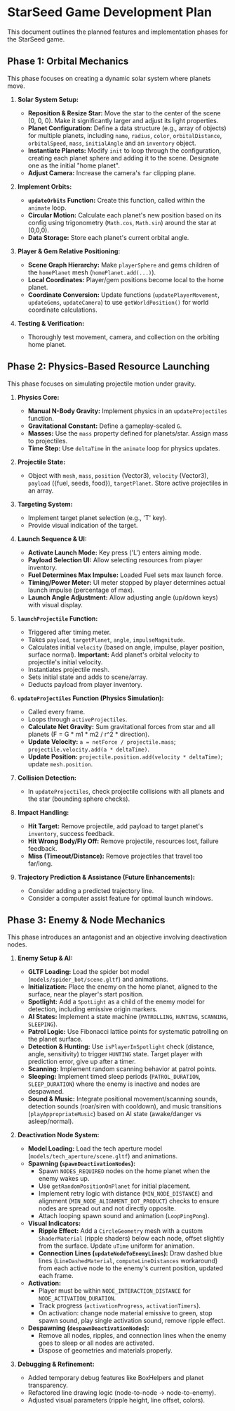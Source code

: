 # StarSeed Game Development Plan

This document outlines the planned features and implementation phases for the StarSeed game.

## Phase 1: Orbital Mechanics

This phase focuses on creating a dynamic solar system where planets move.

1.  **Solar System Setup:**
    *   **Reposition & Resize Star:** Move the star to the center of the scene (0, 0, 0). Make it significantly larger and adjust its light properties.
    *   **Planet Configuration:** Define a data structure (e.g., array of objects) for multiple planets, including `name`, `radius`, `color`, `orbitalDistance`, `orbitalSpeed`, `mass`, `initialAngle` and an `inventory` object.
    *   **Instantiate Planets:** Modify `init` to loop through the configuration, creating each planet sphere and adding it to the scene. Designate one as the initial "home planet".
    *   **Adjust Camera:** Increase the camera's `far` clipping plane.

2.  **Implement Orbits:**
    *   **`updateOrbits` Function:** Create this function, called within the `animate` loop.
    *   **Circular Motion:** Calculate each planet's new position based on its config using trigonometry (`Math.cos`, `Math.sin`) around the star at (0,0,0).
    *   **Data Storage:** Store each planet's current orbital angle.

3.  **Player & Gem Relative Positioning:**
    *   **Scene Graph Hierarchy:** Make `playerSphere` and gems children of the `homePlanet` mesh (`homePlanet.add(...)`).
    *   **Local Coordinates:** Player/gem positions become local to the home planet.
    *   **Coordinate Conversion:** Update functions (`updatePlayerMovement`, `updateGems`, `updateCamera`) to use `getWorldPosition()` for world coordinate calculations.

4.  **Testing & Verification:**
    *   Thoroughly test movement, camera, and collection on the orbiting home planet.

## Phase 2: Physics-Based Resource Launching

This phase focuses on simulating projectile motion under gravity.

1.  **Physics Core:**
    *   **Manual N-Body Gravity:** Implement physics in an `updateProjectiles` function.
    *   **Gravitational Constant:** Define a gameplay-scaled `G`.
    *   **Masses:** Use the `mass` property defined for planets/star. Assign mass to projectiles.
    *   **Time Step:** Use `deltaTime` in the `animate` loop for physics updates.

2.  **Projectile State:**
    *   Object with `mesh`, `mass`, `position` (Vector3), `velocity` (Vector3), `payload` ({fuel, seeds, food}), `targetPlanet`. Store active projectiles in an array.

3.  **Targeting System:**
    *   Implement target planet selection (e.g., 'T' key).
    *   Provide visual indication of the target.

4.  **Launch Sequence & UI:**
    *   **Activate Launch Mode:** Key press ('L') enters aiming mode.
    *   **Payload Selection UI:** Allow selecting resources from player inventory.
    *   **Fuel Determines Max Impulse:** Loaded Fuel sets max launch force.
    *   **Timing/Power Meter:** UI meter stopped by player determines actual launch impulse (percentage of max).
    *   **Launch Angle Adjustment:** Allow adjusting angle (up/down keys) with visual display.

5.  **`launchProjectile` Function:**
    *   Triggered after timing meter.
    *   Takes `payload`, `targetPlanet`, `angle`, `impulseMagnitude`.
    *   Calculates initial `velocity` (based on angle, impulse, player position, surface normal). **Important:** Add planet's orbital velocity to projectile's initial velocity.
    *   Instantiates projectile mesh.
    *   Sets initial state and adds to scene/array.
    *   Deducts payload from player inventory.

6.  **`updateProjectiles` Function (Physics Simulation):**
    *   Called every frame.
    *   Loops through `activeProjectiles`.
    *   **Calculate Net Gravity:** Sum gravitational forces from star and all planets (F = G * m1 * m2 / r^2 * direction).
    *   **Update Velocity:** `a = netForce / projectile.mass`; `projectile.velocity.add(a * deltaTime)`.
    *   **Update Position:** `projectile.position.add(velocity * deltaTime)`; update `mesh.position`.

7.  **Collision Detection:**
    *   In `updateProjectiles`, check projectile collisions with all planets and the star (bounding sphere checks).

8.  **Impact Handling:**
    *   **Hit Target:** Remove projectile, add payload to target planet's `inventory`, success feedback.
    *   **Hit Wrong Body/Fly Off:** Remove projectile, resources lost, failure feedback.
    *   **Miss (Timeout/Distance):** Remove projectiles that travel too far/long.

9.  **Trajectory Prediction & Assistance (Future Enhancements):**
    *   Consider adding a predicted trajectory line.
    *   Consider a computer assist feature for optimal launch windows.

## Phase 3: Enemy & Node Mechanics

This phase introduces an antagonist and an objective involving deactivation nodes.

1.  **Enemy Setup & AI:**
    *   **GLTF Loading:** Load the spider bot model (`models/spider_bot/scene.gltf`) and animations.
    *   **Initialization:** Place the enemy on the home planet, aligned to the surface, near the player's start position.
    *   **Spotlight:** Add a `SpotLight` as a child of the enemy model for detection, including emissive origin markers.
    *   **AI States:** Implement a state machine (`PATROLLING`, `HUNTING`, `SCANNING`, `SLEEPING`).
    *   **Patrol Logic:** Use Fibonacci lattice points for systematic patrolling on the planet surface.
    *   **Detection & Hunting:** Use `isPlayerInSpotlight` check (distance, angle, sensitivity) to trigger `HUNTING` state. Target player with prediction error, give up after a timer.
    *   **Scanning:** Implement random scanning behavior at patrol points.
    *   **Sleeping:** Implement timed sleep periods (`PATROL_DURATION`, `SLEEP_DURATION`) where the enemy is inactive and nodes are despawned.
    *   **Sound & Music:** Integrate positional movement/scanning sounds, detection sounds (roar/siren with cooldown), and music transitions (`playAppropriateMusic`) based on AI state (awake/danger vs asleep/normal).

2.  **Deactivation Node System:**
    *   **Model Loading:** Load the tech aperture model (`models/tech_aperture/scene.gltf`) and animations.
    *   **Spawning (`spawnDeactivationNodes`):**
        *   Spawn `NODES_REQUIRED` nodes on the home planet when the enemy wakes up.
        *   Use `getRandomPositionOnPlanet` for initial placement.
        *   Implement retry logic with distance (`MIN_NODE_DISTANCE`) and alignment (`MIN_NODE_ALIGNMENT_DOT_PRODUCT`) checks to ensure nodes are spread out and not directly opposite.
        *   Attach looping spawn sound and animation (`LoopPingPong`).
    *   **Visual Indicators:**
        *   **Ripple Effect:** Add a `CircleGeometry` mesh with a custom `ShaderMaterial` (ripple shaders) below each node, offset slightly from the surface. Update `uTime` uniform for animation.
        *   **Connection Lines (`updateNodeToEnemyLines`):** Draw dashed blue lines (`LineDashedMaterial`, `computeLineDistances` workaround) from each active node to the enemy's current position, updated each frame.
    *   **Activation:**
        *   Player must be within `NODE_INTERACTION_DISTANCE` for `NODE_ACTIVATION_DURATION`.
        *   Track progress (`activationProgress`, `activationTimers`).
        *   On activation: change node material emissive to green, stop spawn sound, play single activation sound, remove ripple effect.
    *   **Despawning (`despawnDeactivationNodes`):**
        *   Remove all nodes, ripples, and connection lines when the enemy goes to sleep or all nodes are activated.
        *   Dispose of geometries and materials properly.

3.  **Debugging & Refinement:**
    *   Added temporary debug features like BoxHelpers and planet transparency.
    *   Refactored line drawing logic (node-to-node -> node-to-enemy).
    *   Adjusted visual parameters (ripple height, line offset, colors).